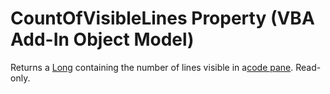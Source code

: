 
# CountOfVisibleLines Property (VBA Add-In Object Model)



Returns a [Long](b8bdf64f-5920-1ae9-16d0-b26d09524a30.md) containing the number of lines visible in a[code pane](b8bdf64f-5920-1ae9-16d0-b26d09524a30.md). Read-only.
